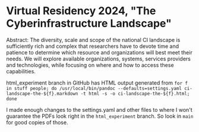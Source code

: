 # Virtual Residency 2024, "The Cyberinfrastructure Landscape"

Abstract: The diversity, scale and scope of the national CI landscape is sufficiently rich and complex that researchers have to devote time and patience to determine which resource and organizations will best meet their needs. We will explore available organizations, systems, services providers and technologies, while focusing on where and how to access these capabilities.

html_experiment branch in GitHub has HTML output generated from `for f in stuff people; do /usr/local/bin/pandoc --defaults=settings.yaml ci-landscape-the-${f}.markdown -t html -s -o ci-landscape-the-${f}.html; done`

I made enough changes to the settings.yaml and other files to where I won't guarantee the PDFs look right in the `html_experiment` branch. So look in `main` for good copies of those.
